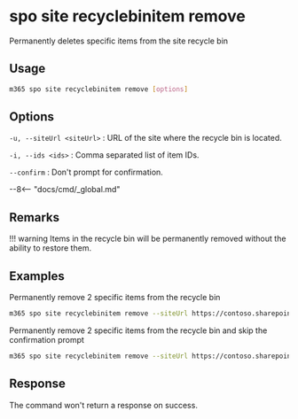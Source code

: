 # spo site recyclebinitem remove

Permanently deletes specific items from the site recycle bin

## Usage

```sh
m365 spo site recyclebinitem remove [options]
```

## Options

`-u, --siteUrl <siteUrl>`
: URL of the site where the recycle bin is located.

`-i, --ids <ids>`
: Comma separated list of item IDs.

`--confirm`
: Don't prompt for confirmation.

--8<-- "docs/cmd/_global.md"

## Remarks

!!! warning
    Items in the recycle bin will be permanently removed without the ability to restore them.

## Examples

Permanently remove 2 specific items from the recycle bin

```sh
m365 spo site recyclebinitem remove --siteUrl https://contoso.sharepoint.com/sites/sales --ids "06ca4fe4-3048-4b76-bd41-296fed4c9881,d679c17b-d7b8-429a-9307-34e1d9e631e7"
```

Permanently remove 2 specific items from the recycle bin and skip the confirmation prompt

```sh
m365 spo site recyclebinitem remove --siteUrl https://contoso.sharepoint.com/sites/sales --ids "06ca4fe4-3048-4b76-bd41-296fed4c9881,d679c17b-d7b8-429a-9307-34e1d9e631e7" --confirm
```

## Response

The command won't return a response on success.
